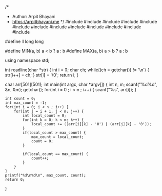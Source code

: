 /*
 *  Author: Arpit Bhayani
 *  https://arpitbhayani.me
 */
#include <cmath>
#include <cstdio>
#include <cstdlib>
#include <climits>
#include <deque>
#include <iostream>
#include <list>
#include <limits>
#include <map>
#include <queue>
#include <set>
#include <stack>
#include <vector>

#define ll long long

#define MIN(a, b) a < b ? a : b
#define MAX(a, b) a > b ? a : b

using namespace std;

int readline(char *str) {
    int i = 0;
    char ch;
    while((ch = getchar()) != '\n') {
        str[i++] = ch;
    }
    str[i] = '\0';
    return i;
}


char arr[501][501];
int main(int argc, char *argv[]) {
    int n, m;
    scanf("%d%d", &n, &m);
    getchar();
    for(int i = 0 ; i < n ; i++) {
        scanf("%s", arr[i]);
    }

    int count = 0;
    int max_count = -1;
    for(int i = 0; i < n ; i++) {
        for(int j = i + 1; j < n; j++) {
            int local_count = 0;
            for(int k = 0; k < m; k++) {
                local_count += ((arr[i][k] - '0') | (arr[j][k] - '0'));
            }
            if(local_count > max_count) {
                max_count = local_count;
                count = 0;
            }

            if(local_count == max_count) {
                count++;
            }
        }
    }
    printf("%d\n%d\n", max_count, count);
    return 0;
}
